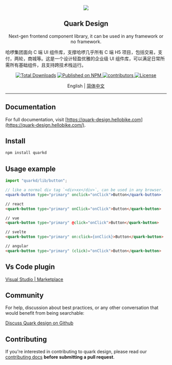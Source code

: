 <p align="center">
  <a href="https://quarkc.hellobike.com/">
    <img src="https://github.com/hellof2e/quark-design/assets/14307551/45ca3969-3f92-49a1-84fa-a4e6160cb7f4" />
  </a>
</p>

<h2 align="center">Quark Design</h2>

<div align="center">

Next-gen frontend component library, it can be used in any framework or no framework.

</div>

哈啰集团面向 C 端 UI 组件库，支撑哈啰几乎所有 C 端 H5 项目，包括交易，支付，两轮，商城等。这是一个设计轻盈优雅的企业级 UI 组件库，可以满足日常所需所有基础组件，且支持跨技术栈运行。

<p align="center">
  <a href="https://www.npmjs.com/package/quarkd"><img src="https://img.shields.io/npm/dt/quarkd.svg" alt="Total Downloads"></a>
  <a href="https://www.npmjs.com/package/quarkd">
    <img src="https://img.shields.io/npm/v/quarkd.svg" alt="Published on NPM">
  </a>
  <a href="https://github.com/hellof2e/quark-design">
    <img src="https://img.shields.io/github/contributors/hellof2e/quark-design" alt="contributors">
  </a>
  <a href="https://github.com/hellof2e/quark-design/blob/main/LICENSE"><img src="https://img.shields.io/npm/l/quark-design.svg" alt="License"></a>
</p>

<p align="center">
  <span>English | </span>
  <a href="https://github.com/hellof2e/quark-design/blob/main/README.zh-CN.md">
  简体中文
  </a>
</p>

---

## Documentation

For full documentation, visit [https://quark-design.hellobike.com](https://quark-design.hellobike.com/).

## Install

```bash
npm install quarkd
```

## Usage example

```jsx
import "quarkd/lib/button";

// like a normal div tag `<div>xx</div>`, can be used in any browser.
<quark-button type="primary" onclick="onClick">Button</quark-button>
```

```html
// react
<quark-button type="primary" onClick="onClick">Button</quark-button>

// vue
<quark-button type="primary" @click="onClick">Button</quark-button>

// svelte
<quark-button type="primary" on:click={onClick}>Button</quark-button>

// angular
<quark-button type="primary" (click)="onClick">Button</quark-button>
```

## Vs Code plugin

[Visual Studio | Marketplace](https://marketplace.visualstudio.com/items?itemName=quarkd.quarkd-vscode-extension)

## Community

For help, discussion about best practices, or any other conversation that would benefit from being searchable:

[Discuss Quark design on Github](https://github.com/hellof2e/quark-design/discussions)

## Contributing

If you're interested in contributing to quark design, please read our [contributing docs](https://github.com/hellof2e/quark-design/blob/main/CONTRIBUTING.md) **before submitting a pull request**.

